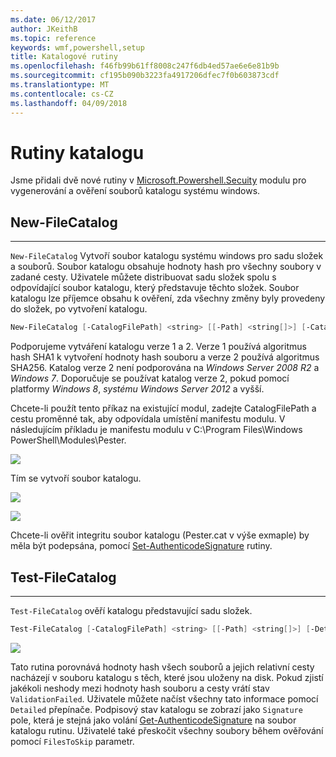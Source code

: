 ```yaml
---
ms.date: 06/12/2017
author: JKeithB
ms.topic: reference
keywords: wmf,powershell,setup
title: Katalogové rutiny
ms.openlocfilehash: f46fb99b61ff8008c247f6db4ed57ae6e6e81b9b
ms.sourcegitcommit: cf195b090b3223fa4917206dfec7f0b603873cdf
ms.translationtype: MT
ms.contentlocale: cs-CZ
ms.lasthandoff: 04/09/2018
---
```

# <a name="catalog-cmdlets"></a>Rutiny katalogu

Jsme přidali dvě nové rutiny v [Microsoft.Powershell.Secuity](https://technet.microsoft.com/en-us/library/hh847877.aspx) modulu pro vygenerování a ověření souborů katalogu systému windows.

## <a name="new-filecatalog"></a>New-FileCatalog
--------------------------------

`New-FileCatalog` Vytvoří soubor katalogu systému windows pro sadu složek a souborů. Soubor katalogu obsahuje hodnoty hash pro všechny soubory v zadané cesty. Uživatele můžete distribuovat sadu složek spolu s odpovídající soubor katalogu, který představuje těchto složek. Soubor katalogu lze příjemce obsahu k ověření, zda všechny změny byly provedeny do složek, po vytvoření katalogu.

```powershell
New-FileCatalog [-CatalogFilePath] <string> [[-Path] <string[]>] [-CatalogVersion <int>] [-WhatIf] [-Confirm] [<CommonParameters>]
```
Podporujeme vytváření katalogu verze 1 a 2. Verze 1 používá algoritmus hash SHA1 k vytvoření hodnoty hash souboru a verze 2 používá algoritmus SHA256. Katalog verze 2 není podporována na *Windows Server 2008 R2* a *Windows 7*. Doporučuje se používat katalog verze 2, pokud pomocí platformy *Windows 8*, *systému Windows Server 2012* a vyšší.

Chcete-li použít tento příkaz na existující modul, zadejte CatalogFilePath a cestu proměnné tak, aby odpovídala umístění manifestu modulu. V následujícím příkladu je manifestu modulu v C:\Program Files\Windows PowerShell\Modules\Pester.

![](../images/NewFileCatalog.jpg)

Tím se vytvoří soubor katalogu.

![](../images/CatalogFile1.jpg)

![](../images/CatalogFile2.jpg)

Chcete-li ověřit integritu soubor katalogu (Pester.cat v výše exmaple) by měla být podepsána, pomocí [Set-AuthenticodeSignature](https://technet.microsoft.com/library/hh849819.aspx) rutiny.


## <a name="test-filecatalog"></a>Test-FileCatalog
--------------------------------

`Test-FileCatalog` ověří katalogu představující sadu složek.

```powershell
Test-FileCatalog [-CatalogFilePath] <string> [[-Path] <string[]>] [-Detailed] [-FilesToSkip <string[]>] [-WhatIf] [-Confirm] [<CommonParameters>]
```

![](../images/TestFileCatalog.jpg)

Tato rutina porovnává hodnoty hash všech souborů a jejich relativní cesty nacházejí v souboru katalogu s těch, které jsou uloženy na disk. Pokud zjistí jakékoli neshody mezi hodnoty hash souboru a cesty vrátí stav `ValidationFailed`.
Uživatele můžete načíst všechny tato informace pomocí `Detailed` přepínače. Podpisový stav katalogu se zobrazí jako `Signature` pole, která je stejná jako volání [Get-AuthenticodeSignature](https://technet.microsoft.com/en-us/library/hh849805.aspx) na soubor katalogu rutinu.
Uživatelé také přeskočit všechny soubory během ověřování pomocí `FilesToSkip` parametr.